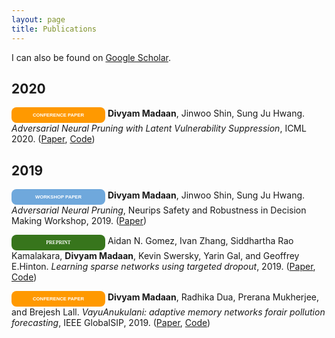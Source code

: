 ```yaml
---
layout: page
title: Publications
---
```


I can also be found on [Google Scholar](https://scholar.google.com/citations?user=DNk4dZkAAAAJ&hl=en). 


## 2020

<!--<img src="../img/conference-paper.png" height="20px">-->
<span style="display: inline-block; width:150px; line-height: 25px; color:white; font-family: Calibri, sans-serif; background-color:#ff9900ff; font-size: 55%;border-radius: 8px; text-align:center;"><b>CONFERENCE PAPER</b></span>
<b>Divyam Madaan</b>, Jinwoo Shin, Sung Ju Hwang. *Adversarial Neural Pruning with Latent Vulnerability Suppression*, ICML 2020. (<a target="_blank" href="https://arxiv.org/pdf/1908.04355.pdf">Paper</a>, <a target="_blank" href="https://github.com/divyam3897/ANP_VS">Code</a>)


## 2019

<!--<img src="../img/workshop-paper.png" height="20px">-->
<span style="display: inline-block; width:150px; line-height: 25px; color:white; font-family: Calibri, sans-serif; background-color:#6fa8dcff; font-size: 55%;border-radius: 8px; text-align:center;"><b>WORKSHOP PAPER</b></span>
<b>Divyam Madaan</b>, Jinwoo Shin, Sung Ju Hwang. *Adversarial Neural Pruning*, Neurips Safety and Robustness in Decision Making Workshop, 2019. (<a target="_blank" href="https://drive.google.com/file/d/0B3mY6u_lryzdWVpLckNsZF9jdDFidkY3Yk9zWU9vNDR4RXdB/view">Paper</a>)

<span style="display: inline-block; width:150px; line-height: 25px; color:white; font-family: Calibri; background-color:#37751cff; font-size: 55%;border-radius: 8px; text-align:center;"><b>PREPRINT</b></span>
Aidan N. Gomez, Ivan Zhang, Siddhartha Rao Kamalakara, <b>Divyam Madaan</b>, Kevin Swersky, Yarin Gal, and Geoffrey E.Hinton. *Learning sparse networks using targeted dropout*, 2019. (<a target="_blank" href="https://arxiv.org/pdf/1905.13678.pdf">Paper</a>, <a target="_blank" href="https://github.com/for-ai/TD">Code</a>)

<span style="display: inline-block; width:150px; line-height: 25px; color:white; font-family: Calibri, sans-serif; background-color:#ff9900ff; font-size: 55%;border-radius: 8px; text-align:center;"><b>CONFERENCE PAPER</b></span>
<b>Divyam Madaan</b>, Radhika Dua, Prerana Mukherjee, and Brejesh Lall. *VayuAnukulani: adaptive memory networks forair pollution forecasting*, IEEE GlobalSIP, 2019. (<a target="_blank" href="https://ieeexplore.ieee.org/document/8969343">Paper</a>, <a target="_blank" href="https://github.com/divyam3897/VayuAnukulani/">Code</a>) 


